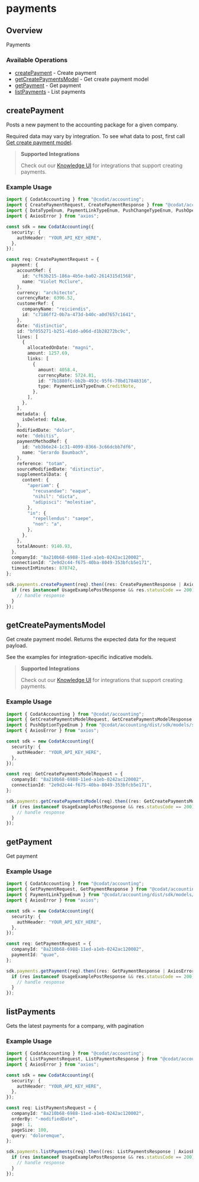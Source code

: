 # payments

## Overview

Payments

### Available Operations

* [createPayment](#createpayment) - Create payment
* [getCreatePaymentsModel](#getcreatepaymentsmodel) - Get create payment model
* [getPayment](#getpayment) - Get payment
* [listPayments](#listpayments) - List payments

## createPayment

Posts a new payment to the accounting package for a given company.

Required data may vary by integration. To see what data to post, first call [Get create payment model](https://docs.codat.io/accounting-api#/operations/get-create-payments-model).

> **Supported Integrations**
> 
> Check out our [Knowledge UI](https://knowledge.codat.io/supported-features/accounting?view=tab-by-data-type&dataType=payments) for integrations that support creating payments.

### Example Usage

```typescript
import { CodatAccounting } from "@codat/accounting";
import { CreatePaymentRequest, CreatePaymentResponse } from "@codat/accounting/dist/sdk/models/operations";
import { DataTypeEnum, PaymentLinkTypeEnum, PushChangeTypeEnum, PushOperationStatusEnum } from "@codat/accounting/dist/sdk/models/shared";
import { AxiosError } from "axios";

const sdk = new CodatAccounting({
  security: {
    authHeader: "YOUR_API_KEY_HERE",
  },
});

const req: CreatePaymentRequest = {
  payment: {
    accountRef: {
      id: "cf63b215-186a-4b5e-ba02-2614315d1568",
      name: "Violet McClure",
    },
    currency: "architecto",
    currencyRate: 6396.52,
    customerRef: {
      companyName: "reiciendis",
      id: "c7186ff2-0b7a-473d-b40c-a0d7657c1641",
    },
    date: "distinctio",
    id: "bf055271-b251-41dd-a06d-d1b28272bc9c",
    lines: [
      {
        allocatedOnDate: "magni",
        amount: 1257.69,
        links: [
          {
            amount: 4058.4,
            currencyRate: 5724.81,
            id: "7b1880fc-bb2b-493c-95f6-70bd17848316",
            type: PaymentLinkTypeEnum.CreditNote,
          },
        ],
      },
    ],
    metadata: {
      isDeleted: false,
    },
    modifiedDate: "dolor",
    note: "debitis",
    paymentMethodRef: {
      id: "eb3b6e24-1c31-4099-8366-3c66dcbb7df6",
      name: "Gerardo Baumbach",
    },
    reference: "totam",
    sourceModifiedDate: "distinctio",
    supplementalData: {
      content: {
        "aperiam": {
          "recusandae": "eaque",
          "nihil": "dicta",
          "adipisci": "molestiae",
        },
        "in": {
          "repellendus": "saepe",
          "non": "a",
        },
      },
    },
    totalAmount: 9140.93,
  },
  companyId: "8a210b68-6988-11ed-a1eb-0242ac120002",
  connectionId: "2e9d2c44-f675-40ba-8049-353bfcb5e171",
  timeoutInMinutes: 878742,
};

sdk.payments.createPayment(req).then((res: CreatePaymentResponse | AxiosError) => {
  if (res instanceof UsageExamplePostResponse && res.statusCode == 200) {
    // handle response
  }
});
```

## getCreatePaymentsModel

Get create payment model. Returns the expected data for the request payload.

See the examples for integration-specific indicative models.

> **Supported Integrations**
> 
> Check out our [Knowledge UI](https://knowledge.codat.io/supported-features/accounting?view=tab-by-data-type&dataType=payments) for integrations that support creating payments.

### Example Usage

```typescript
import { CodatAccounting } from "@codat/accounting";
import { GetCreatePaymentsModelRequest, GetCreatePaymentsModelResponse } from "@codat/accounting/dist/sdk/models/operations";
import { PushOptionTypeEnum } from "@codat/accounting/dist/sdk/models/shared";
import { AxiosError } from "axios";

const sdk = new CodatAccounting({
  security: {
    authHeader: "YOUR_API_KEY_HERE",
  },
});

const req: GetCreatePaymentsModelRequest = {
  companyId: "8a210b68-6988-11ed-a1eb-0242ac120002",
  connectionId: "2e9d2c44-f675-40ba-8049-353bfcb5e171",
};

sdk.payments.getCreatePaymentsModel(req).then((res: GetCreatePaymentsModelResponse | AxiosError) => {
  if (res instanceof UsageExamplePostResponse && res.statusCode == 200) {
    // handle response
  }
});
```

## getPayment

Get payment

### Example Usage

```typescript
import { CodatAccounting } from "@codat/accounting";
import { GetPaymentRequest, GetPaymentResponse } from "@codat/accounting/dist/sdk/models/operations";
import { PaymentLinkTypeEnum } from "@codat/accounting/dist/sdk/models/shared";
import { AxiosError } from "axios";

const sdk = new CodatAccounting({
  security: {
    authHeader: "YOUR_API_KEY_HERE",
  },
});

const req: GetPaymentRequest = {
  companyId: "8a210b68-6988-11ed-a1eb-0242ac120002",
  paymentId: "quae",
};

sdk.payments.getPayment(req).then((res: GetPaymentResponse | AxiosError) => {
  if (res instanceof UsageExamplePostResponse && res.statusCode == 200) {
    // handle response
  }
});
```

## listPayments

Gets the latest payments for a company, with pagination

### Example Usage

```typescript
import { CodatAccounting } from "@codat/accounting";
import { ListPaymentsRequest, ListPaymentsResponse } from "@codat/accounting/dist/sdk/models/operations";
import { AxiosError } from "axios";

const sdk = new CodatAccounting({
  security: {
    authHeader: "YOUR_API_KEY_HERE",
  },
});

const req: ListPaymentsRequest = {
  companyId: "8a210b68-6988-11ed-a1eb-0242ac120002",
  orderBy: "-modifiedDate",
  page: 1,
  pageSize: 100,
  query: "doloremque",
};

sdk.payments.listPayments(req).then((res: ListPaymentsResponse | AxiosError) => {
  if (res instanceof UsageExamplePostResponse && res.statusCode == 200) {
    // handle response
  }
});
```
